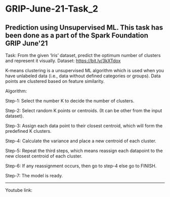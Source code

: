 # GRIP-June-21-Task_2
Prediction using Unsupervised ML. This task has been done as a part of the Spark Foundation GRIP June'21
--------------------------------------------------
Task: From the given ‘Iris’ dataset, predict the optimum number of clusters 
and represent it visually. 
Dataset: https://bit.ly/3kXTdox

K-means clustering is a unsupervised ML algorithm which is used when you have unlabeled data (i.e., data without defined categories or groups). Data points are clustered based on feature similarity.

Algorithm:

Step-1: Select the number K to decide the number of clusters.

Step-2: Select random K points or centroids. (It can be other from the input dataset).

Step-3: Assign each data point to their closest centroid, which will form the predefined K clusters.

Step-4: Calculate the variance and place a new centroid of each cluster.

Step-5: Repeat the third steps, which means reassign each datapoint to the new closest centroid of each cluster.

Step-6: If any reassignment occurs, then go to step-4 else go to FINISH.

Step-7: The model is ready.

----------------------------
Youtube link: 
